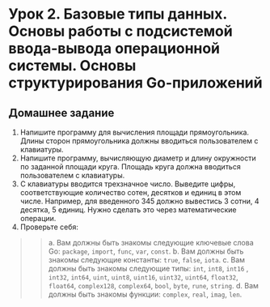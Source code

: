 # Урок 2. Базовые типы данных. Основы работы с подсистемой ввода-вывода операционной системы. Основы структурирования Go-приложений

## Домашнее задание

1. Напишите программу для вычисления площади прямоугольника. Длины сторон прямоугольника должны вводиться пользователем с клавиатуры.
2. Напишите программу, вычисляющую диаметр и длину окружности по заданной площади круга. Площадь круга должна вводиться пользователем с клавиатуры.
3. С клавиатуры вводится трехзначное число. Выведите цифры, соответствующие количество сотен, десятков и единиц в этом числе. Например, для введенного 345 должно вывестись 3 сотни, 4 десятка, 5 единиц. Нужно сделать это через математические операции.
4. Проверьте себя:

>> a. Вам должны быть знакомы следующие ключевые слова Go: `package`, `import`, `func`, `var`, `const`.
>> b. Вам должны быть знакомы следующие константы: `true`, `false`, `iota`.
>> c. Вам должны быть знакомы следующие типы: `int`, `int8`, `int16` , `int32`, `int64`, `uint`, `uint8`, `uint16`, `uint32`, `uint64`, `float32`, `float64`, `complex128`, `complex64`, `bool`, `byte`, `rune`, `string`.
>> d. Вам должны быть знакомы функции: `complex`, `real`, `imag`, `len`.
